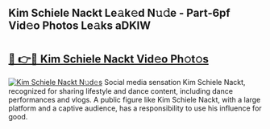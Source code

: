 ## Kim Schiele Nackt Le𝚊k𝚎d N𝚞𝚍e - Part-6pf Vid𝚎o Photos Le𝚊ks aDKIW

# <h2><a href="http://fb2f5tn.evod.top/?m=Kim+Schiele+Nackt">🔗 👉🔴 Kim Schiele Nackt Vid𝚎o Ph𝚘t𝚘s</a></h2>

[![Kim Schiele Nackt N𝚞d𝚎s](https://i.imgur.com/8V9OHl7.gif)](http://fb2f5tn.evod.top/?m=Kim+Schiele+Nackt)
Social media sensation Kim Schiele Nackt, recognized for sharing lifestyle and dance content, including dance performances and vlogs. A public figure like Kim Schiele Nackt, with a large platform and a captive audience, has a responsibility to use his influence for good. 
